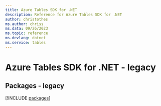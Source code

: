 ```yaml
---
title: Azure Tables SDK for .NET
description: Reference for Azure Tables SDK for .NET
author: christothes
ms.author: chriss
ms.data: 09/26/2023
ms.topic: reference
ms.devlang: dotnet
ms.service: tables
---
```

# Azure Tables SDK for .NET - legacy
## Packages - legacy
[!INCLUDE [packages](tables-index.md)]